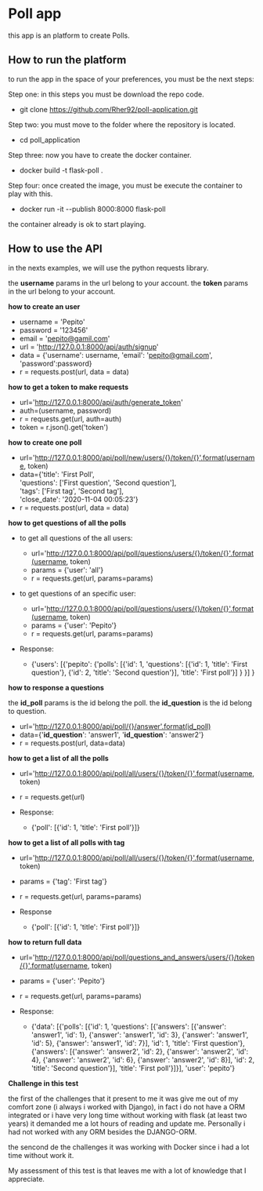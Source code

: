 # Poll app

this app is an platform to create Polls.

## How to run the platform ##

to run the app in the space of your preferences, you must be the next steps:

Step one:
  in this steps you must be download the repo code. 
  
  * git clone https://github.com/Rher92/poll-application.git

Step two:
  you must move to the folder where the repository is located.
  
  * cd poll_application
  
Step three:
  now you have to create the docker container.
  
  * docker build -t flask-poll .
  
Step four:
  once created the image, you must be execute the container to play with this.
  
  * docker run -it --publish 8000:8000 flask-poll

  the container already is ok to start playing.
  
  
## How to use the API ##

in the nexts examples, we will use the python requests library.

the **username** params in the url belong to your account.
the **token** params in the url belong to your account.

**how to create an user**
  
  - username = 'Pepito'
  - password = '123456'
  - email = 'pepito@gamil.com'
  - url = 'http://127.0.0.1:8000/api/auth/signup'
  - data = {'username': username, 'email': 'pepito@gmail.com', 'password':password}
  - r = requests.post(url, data = data)


**how to get a token to make requests**

  - url='http://127.0.0.1:8000/api/auth/generate_token'
  - auth=(username, password)
  - r = requests.get(url, auth=auth)
  - token = r.json().get('token')


**how to create one poll**

  - url='http://127.0.0.1:8000/api/poll/new/users/{}/token/{}'.format(username, token)
  - data={'title': 'First Poll', \
  'questions': ['First question', 'Second question'], \
  'tags': ['First tag', 'Second tag'], \
  'close_date': '2020-11-04 00:05:23'}
  - r = requests.post(url, data = data)


**how to get questions of all the polls**

  - to get all questions of the all users:
      - url='http://127.0.0.1:8000/api/poll/questions/users/{}/token/{}'.format(username, token)
      - params = {'user': 'all'}
      - r = requests.get(url, params=params)

  - to get questions of an specific user:
      - url='http://127.0.0.1:8000/api/poll/questions/users/{}/token/{}'.format(username, token)
      - params = {'user': 'Pepito'}
      - r = requests.get(url, params=params)

  - Response:
    - {'users': 
        [{'pepito': 
          {'polls': 
            [{'id': 1, 'questions': [{'id': 1, 'title': 'First question'}, 
             {'id': 2, 'title': 'Second question'}], 'title': 'First poll'}]
           }
         }]
      }


**how to response a questions**

  the **id_poll** params is the id belong the poll.
  the **id_question** is the id belong to question.

  - url='http://127.0.0.1:8000/api/poll/{}/answer'.format(id_poll)
  - data={'**id_question**': 'answer1', '**id_question**': 'answer2'}
  - r = requests.post(url, data=data)


**how to get a list of all the polls**

  - url='http://127.0.0.1:8000/api/poll/all/users/{}/token/{}'.format(username, token)
  - r = requests.get(url)
  
  - Response:
    - {'poll': [{'id': 1, 'title': 'First poll'}]}
  
  
**how to get a list of all polls with tag**

  - url='http://127.0.0.1:8000/api/poll/all/users/{}/token/{}'.format(username, token)
  - params = {'tag': 'First tag'}
  - r = requests.get(url, params=params)
  
  - Response 
    - {'poll': [{'id': 1, 'title': 'First poll'}]}
  
  
**how to return full data**
 
  - url='http://127.0.0.1:8000/api/poll/questions_and_answers/users/{}/token/{}'.format(username, token)
  - params = {'user': 'Pepito'}
  - r = requests.get(url, params=params)  
  
  - Response:
       - {'data': 
            [{'polls': 
                [{'id': 1, 
                'questions': 
                    [{'answers': 
                        [{'answer': 'answer1', 'id': 1}, 
                        {'answer': 'answer1', 'id': 3}, 
                        {'answer': 'answer1', 'id': 5}, 
                        {'answer': 'answer1', 'id': 7}], 
                    'id': 1, 
                    'title': 'First question'}, 
                    {'answers': 
                        [{'answer': 'answer2', 'id': 2}, 
                        {'answer': 'answer2', 'id': 4}, 
                        {'answer': 'answer2', 'id': 6}, 
                        {'answer': 'answer2', 'id': 8}], 
                    'id': 2, 
                    'title': 'Second question'}], 
                'title': 'First poll'}]}], 
        'user': 'pepito'}



**Challenge in this test**

the first of the challenges that it present to me it was give me out of my comfort zone (i always i worked with Django), in fact i do not have a ORM integrated or i have very long time without  working with flask (at least two years) it demanded me a lot hours of reading and update me. Personally i had not worked with any ORM besides the DJANGO-ORM.

the sencond de the challenges it was working with Docker since i had a lot time without work it.

My assessment of this test is that leaves me with a lot of knowledge that I appreciate.

